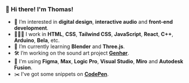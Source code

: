 ### 👋 Hi there! I'm Thomas!
- 👀 I’m interested in **digital design**, **interactive audio** and **front-end development**.
- 👨🏻‍💻 I work in **HTML**, **CSS**, **Tailwind CSS**, **JavaScript**, **React**, **C++**, **Arduino**, **Bela**, etc.
- 🌱 I’m currently learning **Blender** and **Three.js**.
- 🛠️ I’m working on the sound art project **[Genhør](https://www.hoerbar.dk/?page=genhoer)**.
- 🚀 I'm using **Figma**, **Max**, **Logic Pro**, **Visual Studio**, **Miro** and **Autodesk Fusion**.
- ✂️ I've got some snippets on **[CodePen](https://codepen.io/ThomasEgMatthiesen)**.

